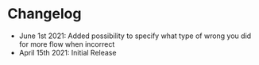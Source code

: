 # Changelog

- June 1st 2021: Added possibility to specify what type of wrong you did for more flow when incorrect
- April 15th 2021: Initial Release
